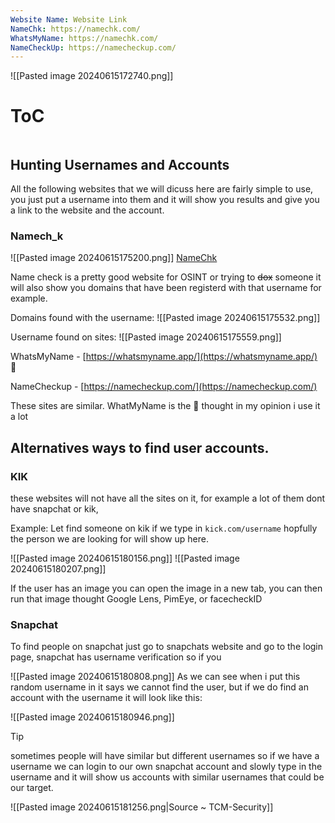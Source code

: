 ```yaml
---
Website Name: Website Link
NameChk: https://namechk.com/
WhatsMyName: https://namechk.com/
NameCheckUp: https://namecheckup.com/
---
```

![[Pasted image 20240615172740.png]]

# ToC
```table-of-contents
```

## Hunting Usernames and Accounts

All the following websites that we will dicuss here are fairly simple to use, you just put a username into them and it will show you results and give you a link to the website and the account.
###  Namech_k
![[Pasted image 20240615175200.png]]
[NameChk](https://namechk.com/)

Name check is a pretty good website for OSINT or trying to ~~dox~~ someone 
it will also show you domains that have been registerd with that username for example. 

Domains found with the username:
![[Pasted image 20240615175532.png]]

Username found on sites:
![[Pasted image 20240615175559.png]]

WhatsMyName - [https://whatsmyname.app/](https://whatsmyname.app/) 🐐

NameCheckup - [https://namecheckup.com/](https://namecheckup.com/)

These sites are similar. WhatMyName is the 🐐 thought in my opinion i use it a lot

## Alternatives ways to find user accounts. 

### KIK
these websites will not have all the sites on it, for example a lot of them dont have snapchat or kik, 

Example:
Let find someone on kik if we type in `kick.com/username` hopfully the person we are looking for will show up here. 

![[Pasted image 20240615180156.png]]
![[Pasted image 20240615180207.png]]

If the user has an image you can open the image in a new tab, you can then run that image thought Google Lens, PimEye, or facecheckID

### Snapchat
To find people on snapchat just go to snapchats website and go to the login page, snapchat has username verification so if you 

![[Pasted image 20240615180808.png]]
As we can see when i put this random username in it says we cannot find the user, but if we do find an account with the username it will look like this:

![[Pasted image 20240615180946.png]]

> [!tip]
> sometimes people will have similar but different usernames so if we have a username we can login to our own snapchat account and slowly type in the username and it will show us accounts with similar usernames that could be our target. 

![[Pasted image 20240615181256.png|Source ~ TCM-Security]]

